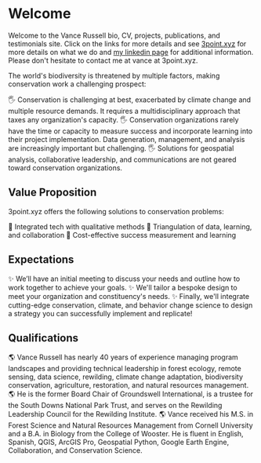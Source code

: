 # Welcome

Welcome to the Vance Russell bio, CV, projects, publications, and testimonials site. Click on the links for more details and see [3point.xyz](https://3point.xyz) for more details on what we do and [my linkedin page](https://www.linkedin.com/in/vance-russell-ab596810) for additional information. Please don't hesitate to contact me at vance at 3point.xyz.

The world's biodiversity is threatened by multiple factors, making conservation work a challenging prospect:

🖐️ Conservation is challenging at best, exacerbated by climate change and multiple resource demands. It requires a multidisciplinary approach that taxes any organization's capacity.
🖐️ Conservation organizations rarely have the time or capacity to measure success and incorporate learning into their project implementation. Data generation, management, and analysis are increasingly important but challenging.
🖐️ Solutions for geospatial analysis, collaborative leadership, and communications are not geared toward conservation organizations.

## Value Proposition
3point.xyz offers the following solutions to conservation problems:

🎯 Integrated tech with qualitative methods
🎯 Triangulation of data, learning, and collaboration
🎯 Cost-effective success measurement and learning

## Expectations
✨ We’ll have an initial meeting to discuss your needs and outline how to work together to achieve your goals.
✨ We'll tailor a bespoke design to meet your organization and constituency's needs.
✨ Finally, we'll integrate cutting-edge conservation, climate, and behavior change science to design a strategy you can successfully implement and replicate!

## Qualifications
🌎 Vance Russell has nearly 40 years of experience managing program landscapes and providing technical leadership in forest ecology, remote sensing, data science, rewilding, climate change adaptation, biodiversity conservation, agriculture, restoration, and natural resources management. 
🌎 He is the former Board Chair of Groundswell International, is a trustee for the South Downs National Park Trust, and serves on the Rewilding Leadership Council for the Rewilding Institute. 
🌎 Vance received his M.S. in Forest Science and Natural Resources Management from Cornell University and a B.A. in Biology from the College of Wooster. He is fluent in English, Spanish, QGIS, ArcGIS Pro, Geospatial Python, Google Earth Engine, Collaboration, and Conservation Science.

```{tableofcontents}
```
